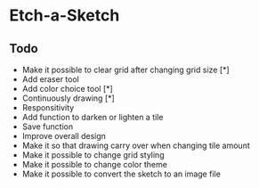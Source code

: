 # Etch-a-Sketch

## Todo

- Make it possible to clear grid after changing grid size [*]
- Add eraser tool
- Add color choice tool [*]
- Continuously drawing [*]
- Responsitivity
- Add function to darken or lighten a tile
- Save function
- Improve overall design
- Make it so that drawing carry over when changing tile amount
- Make it possible to change grid styling
- Make it possible to change color theme
- Make it possible to convert the sketch to an image file